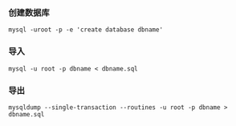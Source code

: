 ### 创建数据库
```
mysql -uroot -p -e 'create database dbname'
```

### 导入
```
mysql -u root -p dbname < dbname.sql
```

### 导出
```
mysqldump --single-transaction --routines -u root -p dbname > dbname.sql
```
